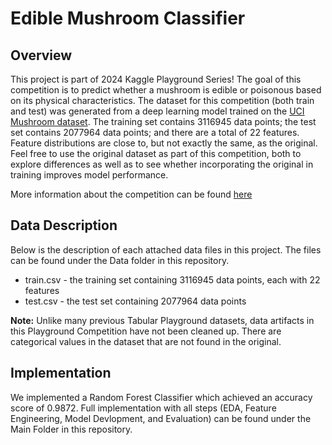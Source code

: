 # Edible Mushroom Classifier

## Overview 

This project is part of 2024 Kaggle Playground Series! The goal of this competition is to predict whether a mushroom is edible or poisonous based on its physical characteristics. The dataset for this competition (both train and test) was generated from a deep learning model trained on the [UCI Mushroom dataset](https://archive.ics.uci.edu/dataset/73/mushroom). The training set contains 3116945 data points; the test set contains 2077964 data points; and there are a total of 22 features. Feature distributions are close to, but not exactly the same, as the original. Feel free to use the original dataset as part of this competition, both to explore differences as well as to see whether incorporating the original in training improves model performance.

More information about the competition can be found [here](https://www.kaggle.com/competitions/playground-series-s4e8/overview)

## Data Description

Below is the description of each attached data files in this project. The files can be found under the Data folder in this repository.

- train.csv - the training set containing 3116945 data points, each with 22 features
- test.csv - the test set containing 2077964 data points

**Note:** Unlike many previous Tabular Playground datasets, data artifacts in this Playground Competition have not been cleaned up. There are categorical values in the dataset that are not found in the original. 

## Implementation 

We implemented a Random Forest Classifier which achieved an accuracy score of 0.9872. Full implementation with all steps (EDA, Feature Engineering, Model Devlopment, and Evaluation) can be found under the Main Folder in this repository.
